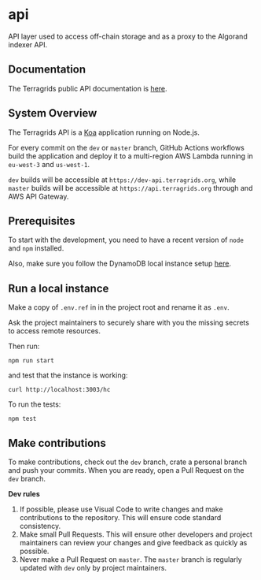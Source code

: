 # api
API layer used to access off-chain storage and as a proxy to the Algorand indexer API.

## Documentation
The Terragrids public API documentation is [here](https://www.postman.com/terragrids/workspace/terragrids/documentation/83746-4aaa6130-7f9d-47b2-aa19-d6cd9b181266).

## System Overview
The Terragrids API is a [Koa](https://koajs.com/) application running on Node.js.

For every commit on the `dev` or `master` branch, GitHub Actions workflows build the application and deploy it to a multi-region AWS Lambda running in `eu-west-3` and `us-west-1`.

`dev` builds will be accessible at `https://dev-api.terragrids.org`, while `master` builds will be accessible at `https://api.terragrids.org` through and AWS API Gateway.

## Prerequisites
To start with the development, you need to have a recent version of `node` and `npm` installed.

Also, make sure you follow the DynamoDB local instance setup [here](https://github.com/terragrids/db-scripts).

## Run a local instance
Make a copy of `.env.ref` in in the project root and rename it as `.env`. 

Ask the project maintainers to securely share with you the missing secrets to access remote resources.

Then run:
```
npm run start
```
and test that the instance is working:
```
curl http://localhost:3003/hc
```
To run the tests:
```
npm test
```
## Make contributions
To make contributions, check out the `dev` branch, crate a personal branch and push your commits. When you are ready, open a Pull Request on the `dev` branch.

**Dev rules**
1. If possible, please use Visual Code to write changes and make contributions to the repository. This will ensure code standard consistency.
2. Make small Pull Requests. This will ensure other developers and project maintainers can review your changes and give feedback as quickly as possible. 
3. Never make a Pull Request on `master`. The `master` branch is regularly updated with `dev` only by project maintainers. 

